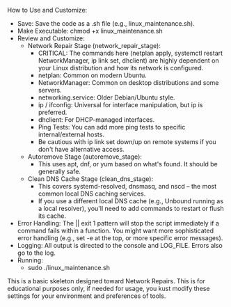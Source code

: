    

How to Use and Customize:
 * Save: Save the code as a .sh file (e.g., linux_maintenance.sh).
 * Make Executable: chmod +x linux_maintenance.sh
 * Review and Customize:
   * Network Repair Stage (network_repair_stage):
     * CRITICAL: The commands here (netplan apply, systemctl restart NetworkManager, ip link set, dhclient) are highly dependent on your Linux distribution and how its network is configured.
     * netplan: Common on modern Ubuntu.
     * NetworkManager: Common on desktop distributions and some servers.
     * networking.service: Older Debian/Ubuntu style.
     * ip / ifconfig: Universal for interface manipulation, but ip is preferred.
     * dhclient: For DHCP-managed interfaces.
     * Ping Tests: You can add more ping tests to specific internal/external hosts.
     * Be cautious with ip link set down/up on remote systems if you don't have alternative access.
   * Autoremove Stage (autoremove_stage):
     * This uses apt, dnf, or yum based on what's found. It should be generally safe.
   * Clean DNS Cache Stage (clean_dns_stage):
     * This covers systemd-resolved, dnsmasq, and nscd – the most common local DNS caching services.
     * If you use a different local DNS cache (e.g., Unbound running as a local resolver), you'll need to add commands to restart or flush its cache.
 * Error Handling: The || exit 1 pattern will stop the script immediately if a command fails within a function. You might want more sophisticated error handling (e.g., set -e at the top, or more specific error messages).
 * Logging: All output is directed to the console and LOG_FILE. Errors also go to the log.
 * Running:
   * sudo ./linux_maintenance.sh


This is a basic skeleton designed toward Network Repairs. This is for educational purposes only, if needed for usage, you kust modify these settings for your environment and preferences of tools.